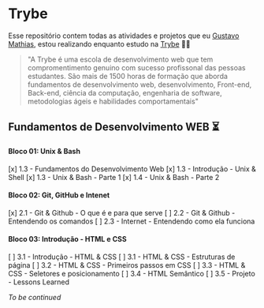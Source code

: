 # Trybe

Esse repositório contem todas as atividades e projetos que eu [Gustavo Mathias](https://www.linkedin.com/in/guthias/), estou realizando enquanto estudo na [Trybe](https://www.betrybe.com/) :rocket::green_heart:

> "A Trybe é uma escola de desenvolvimento web que tem compromentimento genuino com sucesso profissonal das pessoas estudantes. São mais de 1500 horas de formação que aborda fundamentos de desenvolvimento web, desenvolvimento, Front-end, Back-end, ciência da computação, engenharia de software, metodologias ágeis e habilidades comportamentais"

## Fundamentos de Desenvolvimento WEB :hourglass_flowing_sand:

#### Bloco 01: Unix & Bash

[x] 1.3 - Fundamentos do Desenvolvimento Web
[x] 1.3 - Introdução - Unix & Shell
[x] 1.3 - Unix & Bash - Parte 1
[x] 1.4 - Unix & Bash - Parte 2

#### Bloco 02: Git, GitHub e Intenet

[x] 2.1 - Git & Github - O que é e para que serve
[ ] 2.2 - Git & Github - Entendendo os comandos
[ ] 2.3 - Internet - Entendendo como ela funciona

#### Bloco 03: Introdução - HTML e CSS
[ ] 3.1 - Introdução - HTML & CSS
[ ] 3.1 - HTML & CSS - Estruturas de página
[ ] 3.2 - HTML & CSS - Primeiros passos em CSS
[ ] 3.3 - HTML & CSS - Seletores e posicionamento
[ ] 3.4 - HTML Semântico
[ ] 3.5 - Projeto - Lessons Learned

*To be continued*